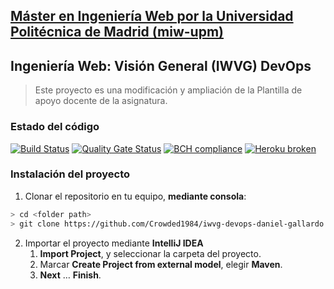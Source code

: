 ## [Máster en Ingeniería Web por la Universidad Politécnica de Madrid (miw-upm)](http://miw.etsisi.upm.es)
## Ingeniería Web: Visión General (IWVG) DevOps
> Este proyecto es una modificación y ampliación de la Plantilla de apoyo docente de la asignatura.

### Estado del código
[![Build Status](https://travis-ci.org/Crowded1984/iwvg-devops-daniel-gallardo.svg?branch=develop)](https://travis-ci.org/Crowded1984/iwvg-devops-daniel-gallardo)
[![Quality Gate Status](https://sonarcloud.io/api/project_badges/measure?project=es.upm.miw%3Aiwvg-devops-daniel-gallardo&metric=alert_status)](https://sonarcloud.io/dashboard?id=es.upm.miw%3Aiwvg-devops-daniel-gallardo)
[![BCH compliance](https://bettercodehub.com/edge/badge/Crowded1984/iwvg-devops-daniel-gallardo?branch=develop)](https://bettercodehub.com/results/Crowded1984/iwvg-devops-daniel-gallardo)
[![Heroku broken](https://iwvg-devops-daniel-gallardo.herokuapp.com/system/version-badge)](https://iwvg-devops-daniel-gallardo.herokuapp.com/swagger-ui.html)

### Instalación del proyecto
1. Clonar el repositorio en tu equipo, **mediante consola**:
```sh
> cd <folder path>
> git clone https://github.com/Crowded1984/iwvg-devops-daniel-gallardo
```
2. Importar el proyecto mediante **IntelliJ IDEA**
   1. **Import Project**, y seleccionar la carpeta del proyecto.
   1. Marcar **Create Project from external model**, elegir **Maven**.
   1. **Next** … **Finish**.
